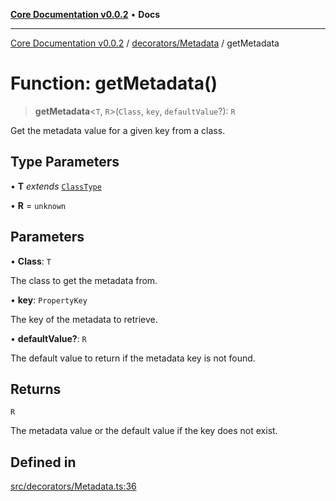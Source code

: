 [**Core Documentation v0.0.2**](../../../README.md) • **Docs**

***

[Core Documentation v0.0.2](../../../modules.md) / [decorators/Metadata](../README.md) / getMetadata

# Function: getMetadata()

> **getMetadata**\<`T`, `R`\>(`Class`, `key`, `defaultValue`?): `R`

Get the metadata value for a given key from a class.

## Type Parameters

• **T** *extends* [`ClassType`](../../../definitions/type-aliases/ClassType.md)

• **R** = `unknown`

## Parameters

• **Class**: `T`

The class to get the metadata from.

• **key**: `PropertyKey`

The key of the metadata to retrieve.

• **defaultValue?**: `R`

The default value to return if the metadata key is not found.

## Returns

`R`

The metadata value or the default value if the key does not exist.

## Defined in

[src/decorators/Metadata.ts:36](https://github.com/stonemjs/core/blob/aa2a76ee3b0b5f73fa20c9cec0decb9263cddbc2/src/decorators/Metadata.ts#L36)
